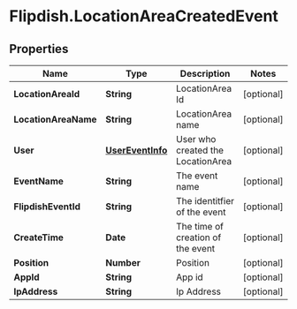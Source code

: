 # Flipdish.LocationAreaCreatedEvent

## Properties
Name | Type | Description | Notes
------------ | ------------- | ------------- | -------------
**LocationAreaId** | **String** | LocationArea Id | [optional] 
**LocationAreaName** | **String** | LocationArea name | [optional] 
**User** | [**UserEventInfo**](UserEventInfo.md) | User who created the LocationArea | [optional] 
**EventName** | **String** | The event name | [optional] 
**FlipdishEventId** | **String** | The identitfier of the event | [optional] 
**CreateTime** | **Date** | The time of creation of the event | [optional] 
**Position** | **Number** | Position | [optional] 
**AppId** | **String** | App id | [optional] 
**IpAddress** | **String** | Ip Address | [optional] 


